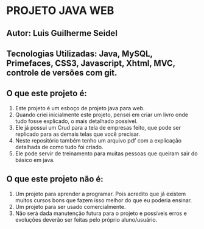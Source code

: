 # PROJETO JAVA WEB

## Autor: Luis Guilherme Seidel
## Tecnologias Utilizadas: Java, MySQL, Primefaces, CSS3, Javascript, Xhtml, MVC, controle de versões com git.

## O que este projeto é:

1. Este projeto é um esboço de projeto java para web. 
2. Quando criei inicialmente este projeto, pensei em criar um livro onde tudo fosse explicado, o mais detalhado possível.
3. Ele já possui um Crud para a tela de empresas feito, que pode ser replicado para as demais telas que você precisar.
4. Neste repositório também tenho um arquivo pdf com a explicação detalhada de como tudo foi criado. 
5. Ele pode servir de treinamento para muitas pessoas que queiram sair do básico em java.

## O que este projeto não é:
1. Um projeto para aprender a programar. Pois acredito que já existem muitos cursos bons que fazem isso melhor do que eu poderia ensinar.
2. Um projeto para ser usado comercialmente.
3. Não será dada manutenção futura para o projeto e possíveis erros e evoluções deverão ser feitas pelo próprio aluno/usuário.
